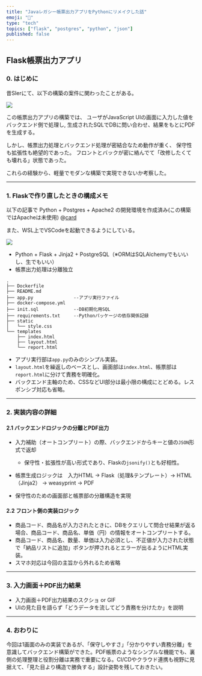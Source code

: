 ```yaml
---
title: "Javaレガシー帳票出力アプリをPythonにリメイクした話"
emoji: "📄"
type: "tech"
topics: ["flask", "postgres", "python", "json"]
published: false
---
```


## Flask帳票出力アプリ

### 0. はじめに

昔SIerにて、以下の構築の案件に関わったことがある。

![](https://storage.googleapis.com/zenn-user-upload/5ed119463edb-20250722.png)

この帳票出力アプリの構築では、
ユーザがJavaScript UIの画面に入力した値をバックエンド側で処理し,
生成されたSQLでDBに問い合わせ、結果をもとにPDFを生成する。

しかし、帳票出力処理とバックエンド処理が密結合なため動作が重く、
保守性も拡張性も絶望的であった。
フロントとバックが密に絡んでて「改修したくても壊れる」状態であった。

これらの経験から、軽量でモダンな構築で実現できないか考察した。

---

### 1. Flaskで作り直したときの構成メモ

以下の記事で Python + Postgres + Apache2 の開発環境を作成済み(この構築ではApacheは未使用)
@[card](https://zenn.dev/nickelth/articles/ubuntuenvsetup)

また、WSL上でVSCodeを起動できるようにしている。

![](https://storage.googleapis.com/zenn-user-upload/1f7e780ce3d6-20250722.png)
- Python + Flask + Jinja2 + PostgreSQL（※ORMはSQLAlchemyでもいいし、生でもいい）
- 帳票出力処理は分離独立

``` markdown:ディレクトリ構成
.
├── Dockerfile
├── README.md
├── app.py               --アプリ実行ファイル
├── docker-compose.yml
├── init.sql             --DB初期化用SQL
├── requirements.txt     --Pythonパッケージの依存関係記録
├── static               
│   └── style.css
└── templates
    ├── index.html
    ├── layout.html
    └── report.html
```
- アプリ実行部は`app.py`のみのシンプル実装。
- `layout.html`を繰返しのベースとし、画面部は`index.html`、帳票部は`report.html`に分けて責務を明確化。
- バックエンド主軸のため、CSSなどUI部分は最小限の構成にとどめる。レスポンシブ対応も省略。

---

### 2. 実装内容の詳細

#### 2.1 バックエンドロジックの分離とPDF出力

- 入力補助（オートコンプリート）の際、バックエンドからキーと値の`JSON`形式で返却
  - 保守性・拡張性が高い形式であり、Flaskの`jsonify()`とも好相性。

- 帳票生成ロジックは　入力HTML → Flask（処理&テンプレート）→ HTML（Jinja2） → weasyprint → PDF

- 保守性のための画面部と帳票部の分離構造を実現


#### 2.2 フロント側の実装ロジック

- 商品コード、商品名が入力されたときに、DBをクエリして問合せ結果が返る場合、商品コード、商品名、単価（円）の情報をオートコンプリートする。
- 商品コード、商品名、数量、単価は入力必須とし、不正値が入力された状態で「納品リストに追加」ボタンが押されるとエラーが出るようにHTML実装。
- スマホ対応は今回の主旨から外れるため省略

---

### 3. 入力画面＋PDF出力結果

* 入力画面＋PDF出力結果のスクショ or GIF
* UIの見た目を語らず「どうデータを流してどう責務を分けたか」を説明

---

### 4. おわりに

今回は1画面のみの実装であるが、「保守しやすさ」「分かりやすい責務分離」を意識してバックエンド構築ができた。PDF帳票のようなシンプルな機能でも、裏側の処理整理と役割分離は実務で重要になる。CI/CDやクラウド連携も視野に見据えて、「見た目より構造で勝負する」設計姿勢を残しておきたい。